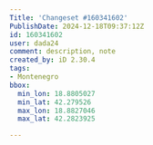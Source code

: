 ```yaml
---
Title: 'Changeset #160341602'
PublishDate: 2024-12-18T09:37:12Z
id: 160341602
user: dada24
comment: description, note
created_by: iD 2.30.4
tags:
- Montenegro
bbox:
  min_lon: 18.8805027
  min_lat: 42.279526
  max_lon: 18.8827046
  max_lat: 42.2823925

---
```

